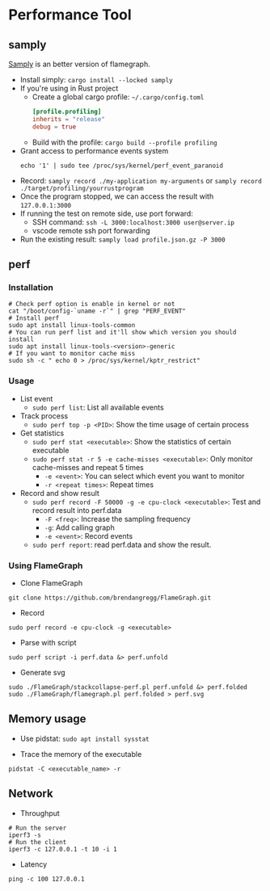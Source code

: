 # Performance Tool

## samply

[Samply](https://github.com/mstange/samply) is an better version of flamegraph.

* Install simply: `cargo install --locked samply`
* If you're using in Rust project
  * Create a global cargo profile: `~/.cargo/config.toml`
    ```toml
    [profile.profiling]
    inherits = "release"
    debug = true
    ```
  * Build with the profile: `cargo build --profile profiling`
* Grant access to performance events system
  ```
  echo '1' | sudo tee /proc/sys/kernel/perf_event_paranoid
  ```
* Record: `samply record ./my-application my-arguments` or `samply record ./target/profiling/yourrustprogram`
* Once the program stopped, we can access the result with `127.0.0.1:3000`
* If running the test on remote side, use port forward:
  * SSH command: `ssh -L 3000:localhost:3000 user@server.ip`
  * vscode remote ssh port forwarding
* Run the existing result: `samply load profile.json.gz -P 3000`

## perf

### Installation

```shell
# Check perf option is enable in kernel or not
cat "/boot/config-`uname -r`" | grep "PERF_EVENT"
# Install perf
sudo apt install linux-tools-common
# You can run perf list and it'll show which version you should install
sudo apt install linux-tools-<version>-generic
# If you want to monitor cache miss
sudo sh -c " echo 0 > /proc/sys/kernel/kptr_restrict"
```

### Usage

* List event
  * `sudo perf list`: List all available events
* Track process
  * `sudo perf top -p <PID>`: Show the time usage of certain process
* Get statistics
  * `sudo perf stat <executable>`: Show the statistics of certain executable
  * `sudo perf stat -r 5 -e cache-misses <executable>`: Only monitor cache-misses and repeat 5 times
    * `-e <event>`: You can select which event you want to monitor
    * `-r <repeat times>`: Repeat times
* Record and show result
  * `sudo perf record -F 50000 -g -e cpu-clock <executable>`: Test and record result into perf.data
    * `-F <freq>`: Increase the sampling frequency
    * `-g`: Add calling graph
    * `-e <event>`: Record events
  * `sudo perf report`: read perf.data and show the result.

### Using FlameGraph

* Clone FlameGraph

```shell
git clone https://github.com/brendangregg/FlameGraph.git
```

* Record

```shell
sudo perf record -e cpu-clock -g <executable>
```

* Parse with script

```shell
sudo perf script -i perf.data &> perf.unfold
```

* Generate svg

```shell
sudo ./FlameGraph/stackcollapse-perf.pl perf.unfold &> perf.folded
sudo ./FlameGraph/flamegraph.pl perf.folded > perf.svg
```

## Memory usage

* Use pidstat: `sudo apt install sysstat`

* Trace the memory of the executable

```shell
pidstat -C <executable_name> -r
```

## Network

* Throughput

```shell
# Run the server
iperf3 -s
# Run the client
iperf3 -c 127.0.0.1 -t 10 -i 1
```

* Latency

```shell
ping -c 100 127.0.0.1
```
